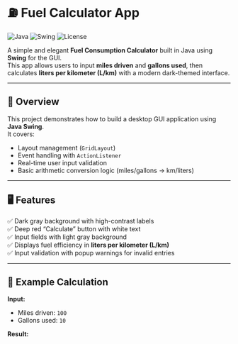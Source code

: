 # ⛽ Fuel Calculator App

![Java](https://img.shields.io/badge/Java-17%2B-orange)
![Swing](https://img.shields.io/badge/GUI-Swing-blue)
![License](https://img.shields.io/badge/License-MIT-green)

A simple and elegant **Fuel Consumption Calculator** built in Java using **Swing** for the GUI.  
This app allows users to input **miles driven** and **gallons used**, then calculates **liters per kilometer (L/km)** with a modern dark-themed interface.

---

## 🧭 Overview

This project demonstrates how to build a desktop GUI application using **Java Swing**.  
It covers:
- Layout management (`GridLayout`)
- Event handling with `ActionListener`
- Real-time user input validation
- Basic arithmetic conversion logic (miles/gallons → km/liters)

---

## 🖥️ Features

✅ Dark gray background with high-contrast labels  
✅ Deep red “Calculate” button with white text  
✅ Input fields with light gray background  
✅ Displays fuel efficiency in **liters per kilometer (L/km)**  
✅ Input validation with popup warnings for invalid entries

---

## 🎯 Example Calculation

**Input:**
- Miles driven: `100`
- Gallons used: `10`

**Result:**

